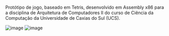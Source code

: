 Protótipo de jogo, baseado em Tetris, desenvolvido em Assembly x86 para a disciplina de Arquitetura de Computadores II do curso de Ciência da Computação da Universidade de Caxias do Sul (UCS).

![image](https://user-images.githubusercontent.com/28737900/131938993-88b82ecc-ba90-4d81-b2d5-629eb3463e2e.png)
![image](https://user-images.githubusercontent.com/28737900/131939013-972db8c2-4659-424d-9415-bb154533f1e1.png)
